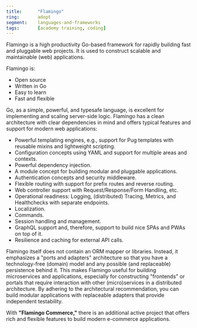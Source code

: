```yaml
---
title:      "Flamingo"
ring:       adopt
segment:    languages-and-frameworks
tags:       [academy training, coding]
---
```


Flamingo is a high productivity Go-based framework for rapidly building fast and pluggable web projects. It is used to construct scalable and maintainable (web) applications.

Flamingo is:

- Open source
- Written in Go
- Easy to learn
- Fast and flexible

Go, as a simple, powerful, and typesafe language, is excellent for implementing and scaling server-side logic. Flamingo has a clean architecture with clear dependencies in mind and offers typical features and support for modern web applications:

- Powerful templating engines, e.g., support for Pug templates with reusable mixins and lightweight scripting.
- Configuration concepts using YAML and support for multiple areas and contexts.
- Powerful dependency injection.
- A module concept for building modular and pluggable applications.
- Authentication concepts and security middleware.
- Flexible routing with support for prefix routes and reverse routing.
- Web controller support with Request/Response/Form Handling, etc.
- Operational readiness: Logging, (distributed) Tracing, Metrics, and Healthchecks with separate endpoints.
- Localization.
- Commands.
- Session handling and management.
- GraphQL support and, therefore, support to build nice SPAs and PWAs on top of it.
- Resilience and caching for external API calls.

Flamingo itself does not contain an ORM mapper or libraries. Instead, it emphasizes a "ports and adapters" architecture so that you have a technology-free (domain) model and any possible (and replaceable) persistence behind it. This makes Flamingo useful for building microservices and applications, especially for constructing "frontends" or portals that require interaction with other (micro)services in a distributed architecture. By adhering to the architectural recommendation, you can build modular applications with replaceable adapters that provide independent testability.

With **"Flamingo Commerce,"** there is an additional active project that offers rich and flexible features to build modern e-commerce applications.
